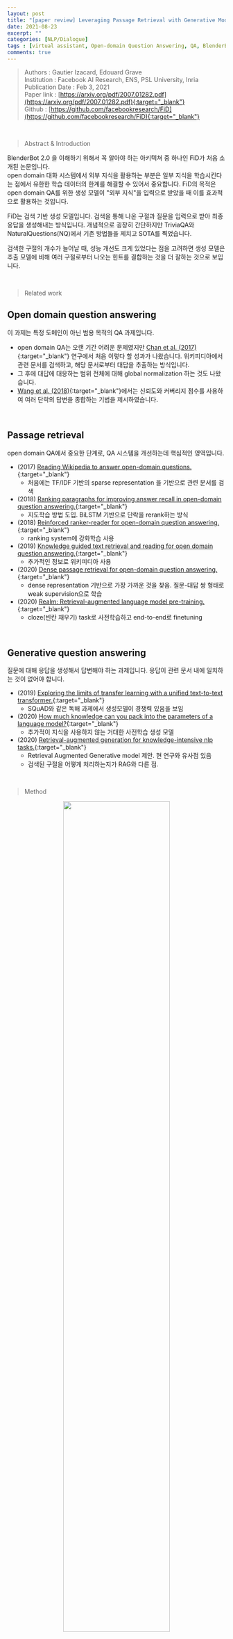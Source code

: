 ```yaml
---
layout: post
title: "[paper review] Leveraging Passage Retrieval with Generative Models for Open Domain Question Answering ; Fusion in Decoder"
date: 2021-08-23
excerpt: ""
categories: [NLP/Dialogue]
tags : [virtual assistant, Open-domain Question Answering, QA, BlenderBot 2.0, FiD, Fusion in Decoder, paper review]
comments: true
---
```


>Authors : Gautier Izacard, Edouard Grave  
>Institution : Facebook AI Research, ENS, PSL University, Inria  
>Publication Date : Feb 3, 2021   
>Paper link : [https://arxiv.org/pdf/2007.01282.pdf](https://arxiv.org/pdf/2007.01282.pdf){:target="_blank"}  
>Github : [https://github.com/facebookresearch/FiD](https://github.com/facebookresearch/FiD){:target="_blank"}  

<br>

> <subtitle> Abstract & Introduction </subtitle>

BlenderBot 2.0 을 이해하기 위해서 꼭 알아야 하는 아키텍쳐 중 하나인 FiD가 처음 소개된 논문입니다.  
open domain 대화 시스템에서 외부 지식을 활용하는 부분은 일부 지식을 학습시킨다는 점에서 유한한 학습 데이터의 한계를 해결할 수 있어서 중요합니다.
FiD의 목적은 open domain QA를 위한 생성 모델이 "외부 지식"을 입력으로 받았을 때 이를 효과적으로 활용하는 것입니다.

FiD는 검색 기반 생성 모델입니다. 검색을 통해 나온 구절과 질문을 입력으로 받아 최종 응답을 생성해내는 방식입니다.
개념적으로 굉장히 간단하지만 TriviaQA와 NaturalQuestions(NQ)에서 기존 방법들을 제치고 SOTA를 찍었습니다.

검색한 구절의 개수가 늘어날 때, 성능 개선도 크게 있었다는 점을 고려하면 생성 모델은 추출 모델에 비해 여러 구절로부터 나오는 
힌트를 결합하는 것을 더 잘하는 것으로 보입니다.

<br>

> <subtitle> Related work </subtitle>

## Open domain question answering

이 과제는 특정 도메인이 아닌 범용 목적의 QA 과제입니다. 
* open domain QA는 오랜 기간 어려운 문제였지만 [Chan et al. (2017)](https://arxiv.org/abs/1704.00051){:target="_blank"} 연구에서 처음 이렇다 할 성과가 나왔습니다. 위키피디아에서 관련 문서를 검색하고, 해당 문서로부터 대답을 추출하는 방식입니다. 
* 그 후에 대답에 대응하는 범위 전체에 대해 global normalization 하는 것도 나왔습니다. 
* [Wang et al. (2018)](https://arxiv.org/abs/1711.05116){:target="_blank"}에서는 신뢰도와 커버리지 점수를 사용하여 여러 단락의 답변을 종합하는 기법을 제시하였습니다.

<br>

## Passage retrieval

open domain QA에서 중요한 단계로, QA 시스템을 개선하는데 핵심적인 영역입니다.

* (2017) [Reading Wikipedia to answer open-domain questions.](https://arxiv.org/abs/1704.00051){:target="_blank"}
    - 처음에는 TF/IDF 기반의 sparse representation 을 기반으로 관련 문서를 검색
* (2018) [Ranking paragraphs for improving answer recall in open-domain question answering.](https://aclanthology.org/D18-1053/){:target="_blank"}
    - 지도학습 방법 도입. BiLSTM 기반으로 단락을 rerank하는 방식
* (2018) [Reinforced ranker-reader for open-domain question answering.](https://arxiv.org/abs/1711.05116){:target="_blank"}
    - ranking system에 강화학습 사용
* (2019) [Knowledge guided text retrieval and reading for open domain question answering.](https://arxiv.org/abs/1911.03868){:target="_blank"}
    - 추가적인 정보로 위키피디아 사용
* (2020) [Dense passage retrieval for open-domain question answering.](https://arxiv.org/abs/2004.04906){:target="_blank"}
    - dense representation 기반으로 가장 가까운 것을 찾음. 질문-대답 쌍 형태로 weak supervision으로 학습
* (2020) [Realm: Retrieval-augmented language model pre-training.](https://arxiv.org/abs/2002.08909){:target="_blank"}
    - cloze(빈칸 채우기) task로 사전학습하고 end-to-end로 finetuning

<br>

## Generative question answering

질문에 대해 응답을 생성해서 답변해야 하는 과제입니다. 응답이 관련 문서 내에 일치하는 것이 없어야 합니다. 

* (2019) [Exploring the limits of transfer learning with a unified text-to-text transformer.](https://arxiv.org/abs/1910.10683){:target="_blank"}
    - SQuAD와 같은 독해 과제에서 생성모델이 경쟁력 있음을 보임
* (2020) [How much knowledge can you pack into the parameters of a language model?](https://arxiv.org/abs/2002.08910){:target="_blank"}
    - 추가적이 지식을 사용하지 않는 거대한 사전학습 생성 모델
* (2020) [Retrieval-augmented generation for knowledge-intensive nlp tasks.](https://arxiv.org/abs/2005.11401){:target="_blank"}
    - Retrieval Augmented Generative model 제안. 현 연구와 유사점 있음
    - 검색된 구절을 어떻게 처리하는지가 RAG와 다른 점.

<br>

> <subtitle> Method </subtitle>

<center><img src= "https://liger82.github.io/assets/img/post/20210823-paper-FiD/figure2.png" width="70%"></center><br>

open-domain qa를 처리하기 위해 두 가지의 단계를 거칩니다.

1. support passages를 검색한다.
2. passages 를 seq2seq model로 처리하여 응답을 생성한다.

<br>

## Retrieval

관련 구절 검색에 두 가지 방법을 비교하였습니다.

1. BM25
    - 구절을 bag of words로 표현
    - ranking function은 TF/IDF에 기반
    - Apache Lucene 사용
    - SpaCy Tokenizer 사용

2. DPR(Dense Passages Retrieval)
    - 구절과 질문을 dense representation로 나타내면서 각각의 BERT network 사용(Bi-encoder)
    - ranking function은 질문과 구절 간 내적(dot-product) 값을 기준으로 함
    - FAISS 라이브러리로 최적 근사값 계산

<br>

## Reading

생성 모델은 비지도 학습 데이터로 사전학습한 seq2seq network에 기반합니다. 모델은 입력으로 질문과 관련 구절을 받아서 대답을 생성합니다.
정확하게는, 각 검색된 구절, 그 구절의 제목, 질문을 이어서(concat) 인코더로 처리합니다. concat 하고 있기 때문에 구분하기 위해 special token을 추가합니다.
각각 *context:*, *title:*, *question:* 입니다. 예시를 들어보면 다음과 같습니다. N은 하이퍼패러미터입니다.

```json
[question: "question" [SEP] title: "passage i 의 title" [SEP] context: "passage i 의 text"]
[question: "question" [SEP] title: "passage i+1 의 title" [SEP] context: "passage i+1 의 text"]
[question: "question" [SEP] title: "passage i+2 의 title" [SEP] context: "passage i+2 의 text"]
...
[question: "question" [SEP] title: "passage N 의 title" [SEP] context: "passage N 의 text"]
```

마지막으로 디코더는 모든 구절에 대해 attention을 계산합니다. 이 아키텍처의 이름이 **"Fusion-in-Decoder"** 인 이유는 디코더에서만 fusion(concat)을 하기 때문입니다. 

RAG와 다른 점이 각 구절을 독립적으로 인코더에서 처리한 다음 디코더에서 결합한다는 점입니다. 인코더에서 각 구절을 독립적으로 처리하는 것은 한 번에 하나의 context에서만 self-attention 계산을 하기 때문에 context 개수를 크게 늘릴 수 있게 해줍니다. 이 개수를 늘리면 선형적으로 계산 시간도 늘어나긴 하지만 2차식(quadratically) 시간 만큼으로 늘어나는 것이 아니고 그만큼 집계 능력도 향상하기 때문에 이점이 있습니다.

<br>

> <subtitle> Experiments </subtitle>

<br>

## Datasets

* NaturalQuestions : 위키피디아에서 질문에 대한 짧은 답변과 긴 답변 모두 갖춘 데이터셋
* TriviaQA : "질문-대답-증거"로 구성된 데이터
* SQuAD v1.1 : 전형적인 독해 데이터셋으로, 위키피디아의 단락이 주어졌을 때, 질문과 함께 대답의 범위가 있는 데이터셋

각 데이터의 10%를 검증 데이터로 사용했습니다.

<br>

## Evaluation

* EM(Exact Match) : 생성된 대답은 normalization 후에 수용가능한 대답 목록 중에 있으면 맞는 것으로 간주
    - normalization : 소문자화, 관사, 점, 중복 공백 제거, 

<br>

## Technical details

* 모델을 사전학습된 T5 모델로 초기화함 (HuggingFace 라이브러리 사용)
    - 두 개의 모델 사이즈 선택
        - base : 220M parameters
        - large : 770M parameters
* finetune
    - Adam optimizer
    - learning rate : $$10^{-4}$$ (계속 유지)
    - batch size : 64
    - evaluation interval : 500 steps
    - gpu : 64 Tesla V100 32Gb
* 학습 및 테스트시에 100개의 구절을 뽑고 250개 단어까지만 잘라서 사용 
* [DPR 논문](https://arxiv.org/abs/2004.04906){:target="_blank"} 의 결과를 따라 
    - NQ와 TriviaQA는 DPR로 구절 검색
    - SQuAD는 BM25로 검색
* 응답 생성은 greedy decoding을 사용

<br>

## Comparison to state-of-the-art.

<center><img src= "https://liger82.github.io/assets/img/post/20210823-paper-FiD/table1.png" width="70%"></center><br>


> <subtitle> Conclusion </subtitle>


<br>

---

> <subtitle> References </subtitle>

* [](){:target="_blank"}









